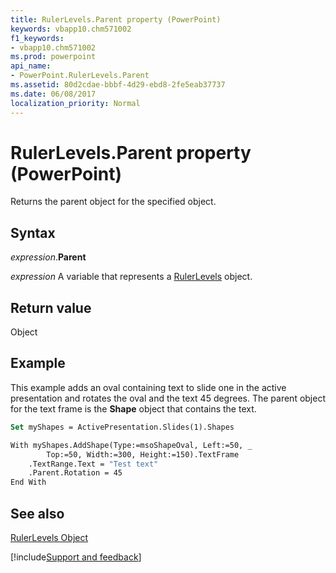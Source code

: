 ```yaml
---
title: RulerLevels.Parent property (PowerPoint)
keywords: vbapp10.chm571002
f1_keywords:
- vbapp10.chm571002
ms.prod: powerpoint
api_name:
- PowerPoint.RulerLevels.Parent
ms.assetid: 80d2cdae-bbbf-4d29-ebd8-2fe5eab37737
ms.date: 06/08/2017
localization_priority: Normal
---
```



# RulerLevels.Parent property (PowerPoint)

Returns the parent object for the specified object.


## Syntax

_expression_.**Parent**

_expression_ A variable that represents a [RulerLevels](PowerPoint.RulerLevels.md) object.


## Return value

Object


## Example

This example adds an oval containing text to slide one in the active presentation and rotates the oval and the text 45 degrees. The parent object for the text frame is the  **Shape** object that contains the text.


```vb
Set myShapes = ActivePresentation.Slides(1).Shapes

With myShapes.AddShape(Type:=msoShapeOval, Left:=50, _
        Top:=50, Width:=300, Height:=150).TextFrame
    .TextRange.Text = "Test text"
    .Parent.Rotation = 45
End With
```


## See also


[RulerLevels Object](PowerPoint.RulerLevels.md)

[!include[Support and feedback](~/includes/feedback-boilerplate.md)]